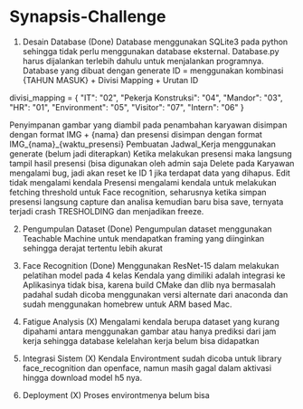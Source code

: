 # Synapsis-Challenge

1. Desain Database  (Done) 
Database menggunakan SQLite3 pada python sehingga tidak perlu menggunakan database eksternal. Database.py harus dijalankan terlebih dahulu untuk menjalankan programnya.
Database yang dibuat dengan generate ID = menggunakan kombinasi {TAHUN MASUK} + Divisi Mapping + Urutan ID

divisi_mapping = {
        "IT": "02",
        "Pekerja Konstruksi": "04",
        "Mandor": "03",
        "HR": "01",
        "Environment": "05",
        "Visitor": "07",
        "Intern": "06"
    }

Penyimpanan gambar yang diambil pada penambahan karyawan disimpan dengan format IMG + {nama} dan presensi disimpan dengan format IMG_{nama}_{waktu_presensi}
Pembuatan Jadwal_Kerja menggunakan generate (belum jadi diterapkan)
Ketika melakukan presensi maka langsung tampil hasil presensi (bisa digunakan oleh admin saja
Delete pada Karyawan mengalami bug, jadi akan reset ke ID 1 jika terdapat data yang dihapus.
Edit tidak mengalami kendala
Presensi mengalami kendala untuk melakukan fetching threshold untuk Face recognition, seharusnya ketika simpan presensi langsung capture dan analisa kemudian baru bisa save, ternyata terjadi crash TRESHOLDING dan menjadikan freeze. 

2. Pengumpulan Dataset (Done)
Pengumpulan dataset menggunakan Teachable Machine untuk mendapatkan framing yang diinginkan sehingga derajat tertentu lebih akurat

3. Face Recognition (Done) 
Menggunakan ResNet-15 dalam melakukan pelatihan model pada 4 kelas
Kendala yang dimiliki adalah integrasi ke Aplikasinya tidak bisa, karena build CMake dan dlib nya bermasalah padahal sudah dicoba menggunakan versi alternate dari anaconda dan sudah menggunakan homebrew untuk ARM based Mac.

4. Fatigue Analysis  (X)
Mengalami kendala berupa dataset yang kurang dipahami antara menggunakan gambar atau hanya prediksi dari jam kerja sehingga database kelelahan kerja belum bisa didapatkan

5. Integrasi Sistem (X)
Kendala Environtment sudah dicoba untuk library face_recognition dan openface, namun masih gagal dalam aktivasi hingga download model h5 nya. 

6. Deployment (X)
Proses environtmenya belum bisa
